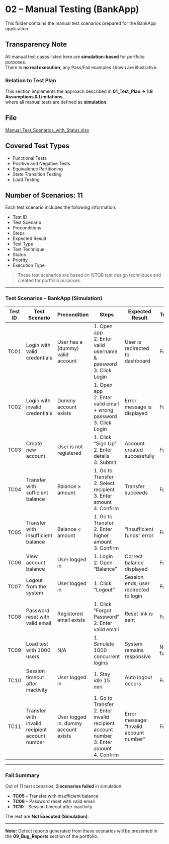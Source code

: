 # 02 – Manual Testing (BankApp)

This folder contains the manual test scenarios prepared for the BankApp application.  

## Transparency Note
All manual test cases listed here are **simulation-based** for portfolio purposes.  
There is **no real execution**; any Pass/Fail examples shown are illustrative.

### Relation to Test Plan
This section implements the approach described in **01_Test_Plan → 1.8 Assumptions & Limitations**,  
where all manual tests are defined as **simulation**.

## File
[Manual_Test_Scenarios_with_Status.xlsx](./Manual_Test_Scenarios_with_Status.xlsx)


## Covered Test Types
- Functional Tests  
- Positive and Negative Tests  
- Equivalence Partitioning  
- State Transition Testing  
- Load Testing  

## Number of Scenarios: 11

Each test scenario includes the following information:  
- Test ID  
- Test Scenario  
- Preconditions  
- Steps  
- Expected Result  
- Test Type  
- Test Technique  
- Status  
- Priority  
- Execution Type  

> These test scenarios are based on ISTQB test design techniques and created for portfolio purposes.

---

### Test Scenarios – BankApp (Simulation)

| Test ID | Test Scenario | Precondition | Steps | Expected Result | Test Type | Test Technique | Priority | Status | Execution Type |
|---------|---------------|--------------|-------|-----------------|-----------|----------------|----------|--------|----------------|
| TC01 | Login with valid credentials | User has a (dummy) valid account | 1. Open app <br> 2. Enter valid username & password <br> 3. Click Login | User is redirected to dashboard | Functional | Positive, Equivalence Partitioning | High | Not Executed (Simulation) | Simulation |
| TC02 | Login with invalid credentials | Dummy account exists | 1. Open app <br> 2. Enter valid email + wrong password <br> 3. Click Login | Error message is displayed | Functional | Negative, Equivalence Partitioning | High | Not Executed (Simulation) | Simulation |
| TC03 | Create new account | User is not registered | 1. Click “Sign Up” <br> 2. Enter details <br> 3. Submit | Account created successfully | Functional | Equivalence Partitioning | High | Not Executed (Simulation) | Simulation |
| TC04 | Transfer with sufficient balance | Balance ≥ amount | 1. Go to Transfer <br> 2. Select recipient <br> 3. Enter amount <br> 4. Confirm | Transfer succeeds | Functional | Positive, State Transition | High | Not Executed (Simulation) | Simulation |
| TC05 | Transfer with insufficient balance | Balance < amount | 1. Go to Transfer <br> 2. Enter higher amount <br> 3. Confirm | “Insufficient funds” error | Functional | Negative, Equivalence Partitioning | High | **Fail (Simulation)** | Simulation |
| TC06 | View account balance | User logged in | 1. Login <br> 2. Open “Balance” | Correct balance displayed | Functional | State Transition Testing | Medium | Not Executed (Simulation) | Simulation |
| TC07 | Logout from the system | User logged in | 1. Click “Logout” | Session ends; user redirected to login | Functional | Positive | Medium | Not Executed (Simulation) | Simulation |
| TC08 | Password reset with valid email | Registered email exists | 1. Click “Forgot Password” <br> 2. Enter valid email | Reset link is sent | Functional | Positive | Medium | **Fail (Simulation)** | Simulation |
| TC09 | Load test with 1000 users | N/A | 1. Simulate 1000 concurrent logins | System remains responsive | Non-functional | Load Testing | Medium | Not Executed (Simulation) | Simulation |
| TC10 | Session timeout after inactivity | User logged in | 1. Stay idle 15 min | Auto logout occurs | Functional | State Transition Testing | Low | **Fail (Simulation)** | Simulation |
| TC11 | Transfer with invalid recipient account number | User logged in, dummy account exists | 1. Go to Transfer <br> 2. Enter invalid recipient account number <br> 3. Enter amount <br> 4. Confirm | Error message: “Invalid account number” | Functional | Negative, Boundary Value | High | Not Executed (Simulation) | Simulation |

---

### Fail Summary
Out of 11 test scenarios, **3 scenarios failed** in simulation:  
- **TC05** – Transfer with insufficient balance  
- **TC08** – Password reset with valid email  
- **TC10** – Session timeout after inactivity  

The rest are **Not Executed (Simulation)**.  

---

**Note:** Defect reports generated from these scenarios will be presented in the **09_Bug_Reports** section of the portfolio.
